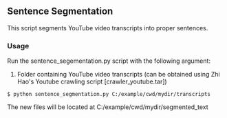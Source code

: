 ## Sentence Segmentation
This script segments YouTube video transcripts into proper sentences.
<br/>

### Usage
Run the sentence_segementation.py script with the following argument:
1. Folder containing YouTube video transcripts (can be obtained using Zhi Hao's Youtube crawling script [crawler_youtube.tar])
```
$ python sentence_segmentation.py C:/example/cwd/mydir/transcripts
```
The new files will be located at C:/example/cwd/mydir/segmented_text
<br/>
